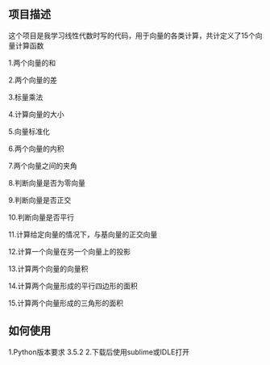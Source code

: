## 项目描述
这个项目是我学习线性代数时写的代码，用于向量的各类计算，共计定义了15个向量计算函数

1.两个向量的和

2.两个向量的差

3.标量乘法

4.计算向量的大小

5.向量标准化

6.两个向量的内积

7.两个向量之间的夹角

8.判断向量是否为零向量

9.判断向量是否正交

10.判断向量是否平行

11.计算给定向量的情况下，与基向量的正交向量

12.计算一个向量在另一个向量上的投影

13.计算两个向量的向量积

14.计算两个向量形成的平行四边形的面积

15.计算两个向量形成的三角形的面积

## 如何使用
1.Python版本要求 3.5.2
2.下载后使用sublime或IDLE打开
